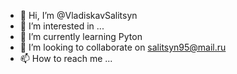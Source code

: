 - 👋 Hi, I’m @VladiskavSalitsyn
- 👀 I’m interested in ...
- 🌱 I’m currently learning Pyton
- 💞️ I’m looking to collaborate on salitsyn95@mail.ru
- 📫 How to reach me ...

<!---
VladiskavSalitsyn/VladiskavSalitsyn is a ✨ special ✨ repository because its `README.md` (this file) appears on your GitHub profile.
You can click the Preview link to take a look at your changes.
--->
